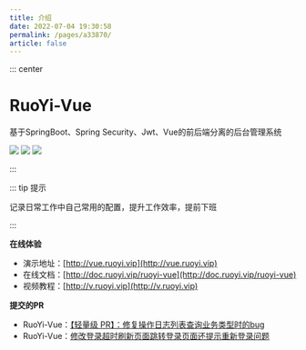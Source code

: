 ```yaml
---
title: 介绍
date: 2022-07-04 19:30:58
permalink: /pages/a33870/
article: false
---
```


::: center

<h1>RuoYi-Vue</h1>

<p>基于SpringBoot、Spring Security、Jwt、Vue的前后端分离的后台管理系统</p>

<p>
    <img src="https://img.shields.io/github/license/mashape/apistatus.svg" />
    <img src="https://gitee.com/y_project/RuoYi-Vue/badge/star.svg" />
    <img src="https://img.shields.io/badge/RuoYi-v3.8.3-brightgreen.svg" />
</p>


:::



::: tip 提示

记录日常工作中自己常用的配置，提升工作效率，提前下班

:::



**在线体验**

- 演示地址：[http://vue.ruoyi.vip](http://vue.ruoyi.vip)
- 在线文档：[http://doc.ruoyi.vip/ruoyi-vue](http://doc.ruoyi.vip/ruoyi-vue)
- 视频教程：[http://v.ruoyi.vip](http://v.ruoyi.vip)



**提交的PR**

- RuoYi-Vue：[【轻量级 PR】：修复操作日志列表查询业务类型时的bug](https://gitee.com/y_project/RuoYi-Vue/pulls/488)
- RuoYi-Vue：[修改登录超时刷新页面跳转登录页面还提示重新登录问题](https://gitee.com/y_project/RuoYi-Vue/pulls/431)
